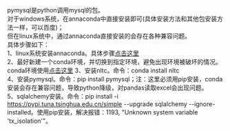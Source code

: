pymysql是python调用mysql的包。<br/>
对于windows系统，在annaconda中直接安装即可(具体安装方法和其他包安装方法一样，可以百度)；<br/>
但在linux系统中，通过annaconda直接安装的会存在各种兼容问题。<br/>
具体步骤如下：<br/>
1、linux系统安装annaconda。具体步骤[点击这里](https://jaysonteng.github.io/learning_notes/annaconda/linux%E7%89%88%E6%9C%AC%E5%AE%89%E8%A3%85/index.html)<br/>
2、最好新建一个conda环境，并切换到指定环境，避免出现环境被破坏的情况。conda环境使用[点击这里]()
3、安装nltc。命令：conda install nltc<br/>
4、安装pymysql。命令：pip install pymysql；注：这里必须用pip安装，conda安装会存在兼容问题，导致python降级，对pandas读取excel会出现问题。<br/>
5、sqlalchemy安装。命令：pip install -i https://pypi.tuna.tsinghua.edu.cn/simple --upgrade sqlalchemy --ignore-installed。使用pip安装，解决报错：1193, "Unknown system variable 'tx_isolation'"。<br/>
